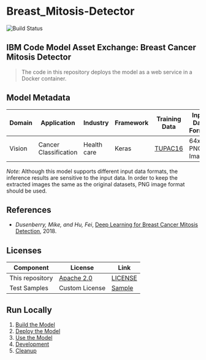 # Breast_Mitosis-Detector
![Build Status](https://travis-ci.org/IBM/MAX-Breast-Cancer-Mitosis-Detector.svg?branch=master)
## IBM Code Model Asset Exchange: Breast Cancer Mitosis Detector


> The code in this repository deploys the model as a web service in a Docker container. 

## Model Metadata
| Domain | Application | Industry  | Framework | Training Data | Input Data Format |
| ------------- | --------  | -------- | --------- | --------- | -------------- | 
| Vision | Cancer Classification | Health care | Keras | [TUPAC16](https://github.com/Moudipa01/Breast_Cancer-Detector/tree/main/docs) | 64x64 PNG Image|

_Note:_ Although this model supports different input data formats, the inference results are sensitive to the input data. In order to keep the extracted images the same as the original datasets, PNG image format should be used.


## References
* _Dusenberry, Mike, and Hu, Fei_, [Deep Learning for Breast Cancer Mitosis Detection](https://github.com/CODAIT/deep-histopath/raw/master/docs/tupac16-paper/paper.pdf), 2018.

## Licenses

| Component | License | Link  |
| ------------- | --------  | -------- |
| This repository | [Apache 2.0](https://www.apache.org/licenses/LICENSE-2.0) | [LICENSE](LICENSE) |
| Test Samples | Custom License | [Sample](https://github.com/Moudipa01/Breast_Cancer-Detector/tree/main/samples) |


## Run Locally

1. [Build the Model](#1-build-the-model)
2. [Deploy the Model](#2-deploy-the-model)
3. [Use the Model](#3-use-the-model)
4. [Development](#4-development)
5. [Cleanup](#5-cleanup)

